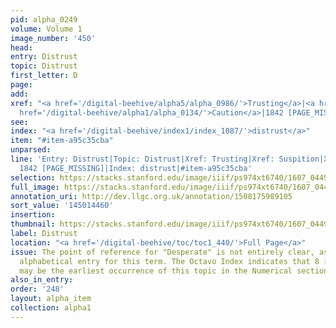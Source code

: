 ```yaml
---
pid: alpha_0249
volume: Volume 1
image_number: '450'
head:
entry: Distrust
topic: Distrust
first_letter: D
page:
add:
xref: "<a href='/digital-beehive/alpha5/alpha_0986/'>Trusting</a>|<a href='/digital-beehive/alpha4/alpha_0937/'>Suspition</a>|<a
  href='/digital-beehive/alpha1/alpha_0134/'>Caution</a>|1842 [PAGE_MISSING]"
see:
index: "<a href='/digital-beehive/index1/index_1087/'>distrust</a>"
item: "#item-a95c35cba"
unparsed:
line: 'Entry: Distrust|Topic: Distrust|Xref: Trusting|Xref: Suspition|Xref: Caution|Xref:
  1842 [PAGE_MISSING]|Index: distrust|#item-a95c35cba'
selection: https://stacks.stanford.edu/image/iiif/ps974xt6740/1607_0449/788,4460,2976,567/full/0/default.jpg
full_image: https://stacks.stanford.edu/image/iiif/ps974xt6740/1607_0449/full/full/0/default.jpg
annotation_uri: http://dev.llgc.org.uk/annotation/1508175989105
sort_value: '145014460'
insertion:
thumbnail: https://stacks.stanford.edu/image/iiif/ps974xt6740/1607_0449/788,4460,600,180/250,/0/default.jpg
label: Distrust
location: "<a href='/digital-beehive/toc/toc1_440/'>Full Page</a>"
issue: The point of reference for "Desperate" is not entirely clear, as there is no
  alphabetical entry for this term. The Octavo Index indicates that 8 [Desperation]
  may be the earliest occurrence of this topic in the Numerical section of the Alvearium.
also_in_entry:
order: '248'
layout: alpha_item
collection: alpha1
---
```

